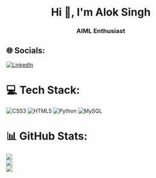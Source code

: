 
<!--
**2004-AlokSINGH/2004-AlokSINGH** is a ✨ _special_ ✨ repository because its `README.md` (this file) appears on your GitHub profile.

Here are some ideas to get you started:

- 🔭 I’m currently working on ...
- 🌱 I’m currently learning ...
- 👯 I’m looking to collaborate on ...
- 🤔 I’m looking for help with ...
- 💬 Ask me about ...
- 📫 How to reach me: ...
- 😄 Pronouns: ...
- ⚡ Fun fact: ...
-->
<h1 align="center">Hi 👋, I'm Alok Singh</h1>
<h3 align="center">AIML Enthusiast</h3>

## 🌐 Socials:
[![LinkedIn](https://img.shields.io/badge/LinkedIn-%230077B5.svg?logo=linkedin&logoColor=white)](https://www.linkedin.com/in/alok-singh-2b6547228/)
<!---[![Twitter](https://img.shields.io/badge/Twitter-%231DA1F2.svg?logo=Twitter&logoColor=white)](https://twitter.com/Peterstark_01) -->

# 💻 Tech Stack:
![CSS3](https://img.shields.io/badge/css3-%231572B6.svg?style=plastic&logo=css3&logoColor=white) ![HTML5](https://img.shields.io/badge/html5-%23E34F26.svg?style=plastic&logo=html5&logoColor=white)  ![Python](https://img.shields.io/badge/python-3670A0?style=plastic&logo=python&logoColor=ffdd54) ![MySQL](https://img.shields.io/badge/mysql-%2300f.svg?style=plastic&logo=mysql&logoColor=white)
# 📊 GitHub Stats:
![](https://github-readme-stats.vercel.app/api?username=Sinprakhar01&theme=bear&hide_border=true&include_all_commits=false&count_private=false)<br/>
![](https://github-readme-streak-stats.herokuapp.com/?user=Sinprakhar01&theme=bear&hide_border=true)<br/>
![](https://github-readme-stats.vercel.app/api/top-langs/?username=2004-AlokSINGH&theme=bear&hide_border=true&include_all_commits=false&count_private=false&layout=compact)

